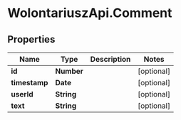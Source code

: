# WolontariuszApi.Comment

## Properties
Name | Type | Description | Notes
------------ | ------------- | ------------- | -------------
**id** | **Number** |  | [optional] 
**timestamp** | **Date** |  | [optional] 
**userId** | **String** |  | [optional] 
**text** | **String** |  | [optional] 
